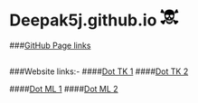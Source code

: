 # Deepak5j.github.io [![Build Status](https://github.com/Deepak5j/Deepak5j.github.io/blob/master/images/Skull-32x32.png)](https://deepak5j.github.io)


###[GitHub Page links](https://deepak5j.github.io)

##

###Website links:-
####[Dot TK 1](http://www.indiansuperheroes.tk)
####[Dot TK 2](http://indiansuperheroes.tk)

####[Dot ML 1](http://www.indiansuperheroes.ml)
####[Dot ML 2](http://indiansuperheroes.ml)
